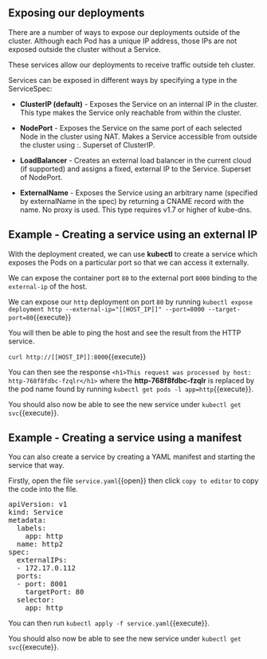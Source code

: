 ## Exposing our deployments

There are a number of ways to expose our deployments outside of the cluster. Although each Pod has a unique IP address, those IPs are not exposed outside the cluster without a Service.

These services allow our deployments to receive traffic outside teh cluster.

Services can be exposed in different ways by specifying a type in the ServiceSpec:

* **ClusterIP (default)** - Exposes the Service on an internal IP in the cluster. 
This type makes the Service only reachable from within the cluster.
* **NodePort** - Exposes the Service on the same port of each selected Node in the cluster using NAT. 
Makes a Service accessible from outside the cluster using <NodeIP>:<NodePort>. Superset of ClusterIP.

* **LoadBalancer** - Creates an external load balancer in the current cloud (if supported) and assigns a fixed, external IP to the Service. 
Superset of NodePort.

* **ExternalName** - Exposes the Service using an arbitrary name (specified by externalName in the spec) by returning a CNAME record with the name. 
No proxy is used. This type requires v1.7 or higher of kube-dns.
## Example - Creating a service using an external IP
With the deployment created, we can use **kubectl** to create a service which exposes the Pods on a particular port so that we can access it externally.

We can expose the container port `80` to the external port `8000` binding to the `external-ip` of the host.

We can expose our `http` deployment on port `80` by running `kubectl expose deployment http --external-ip="[[HOST_IP]]" --port=8000 --target-port=80`{{execute}}

You will then be able to ping the host and see the result from the HTTP service.

`curl http://[[HOST_IP]]:8000`{{execute}}

You can then see the response `<h1>This request was processed by host: http-768f8fdbc-fzqlr</h1>` where the **http-768f8fdbc-fzqlr** is replaced by the pod name found by running `kubectl get pods -l app=http`{{execute}}.

You should also now be able to see the new service under `kubectl get svc`{{execute}}.

## Example - Creating a service using a manifest

You can also create a service by creating a YAML manifest and starting the service that way.

Firstly, open the file `service.yaml`{{open}} then click `copy to editor` to copy the code into the file.

<pre class="file"
data-filename="service.yaml"
data-target="replace">
apiVersion: v1
kind: Service
metadata:
  labels:
    app: http
  name: http2
spec:
  externalIPs:
  - 172.17.0.112
  ports:
  - port: 8001
    targetPort: 80
  selector:
    app: http</pre>


You can then run `kubectl apply -f service.yaml`{{execute}}.

You should also now be able to see the new service under `kubectl get svc`{{execute}}.
